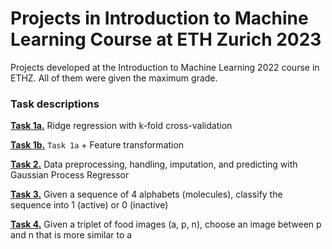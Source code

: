 # Projects in Introduction to Machine Learning Course at ETH Zurich 2023
Projects developed at the Introduction to Machine Learning 2022 course in ETHZ. All of them were given the maximum grade.

### Task descriptions

**[Task 1a.](./Task%201)** Ridge regression with k-fold cross-validation

**[Task 1b.](./Task%201)** `Task 1a` + Feature transformation

**[Task 2.](./Task%202)** Data preprocessing, handling, imputation, and predicting with Gaussian Process Regressor

**[Task 3.](./Task%203)** Given a sequence of 4 alphabets (molecules), classify the sequence into 1 (active) or 0 (inactive)

**[Task 4.](./Task%204)** Given a triplet of food images (a, p, n), choose an image between p and n that is more similar to a

